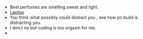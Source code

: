 - Best perfumes are smelling sweet and light.
- [Laptop](Laptop.md)
- You think what possibly could distract you , see how pc build is distracting you.
- I don,t no but coding is too orgasm for me.
- 


